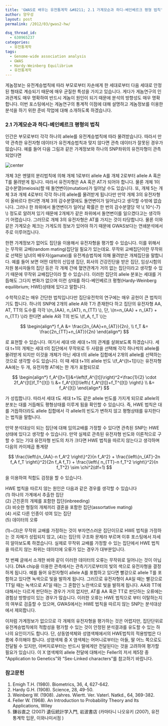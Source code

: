 ```yaml
---
title: 'GWAS로 배우는 유전통계학 &#8211; 2.1 가계모순과 하디-베인베르크 평형 법칙'
author: 양우성
layout: post
permalink: /2012/03/gwas2-hw/

dsq_thread_id:
  - 630965237
categories:
  - 유전통계학
tags:
  - Genome-wide association analysis
  - GWAS
  - Hardy-Weinberg Equilibrium
  - 유전통계학
---
```

게놈정보는 유전계승법칙에 따라 부모로부터 자손에게 한 세대로부터 다음 세대로 안정된 형태로 계승되기 때문에 매우 균질한 특성을 가지고 있습니다. 게다가 게놈연구의 인과관계도 매우 명확하여 반드시 게놈이 원인이 되기 때문에 분석의 방향성도 매우 명확합니다. 이번 포스팅에서는 게놈연구의 통계적 이점에 대해 설명하고 게놈정보를 이용한 분석을 하기 위한 준비 작업에 대해 소개하도록 하겠습니다.

### 2.1 가계모순과 하디-베인베르크 평형의 법칙

인간은 부모로부터 각각 하나의 allele를 유전계승법칙에 따라 물려받습니다. 따라서 만약 관측한 유전자형 데이터가 유전계승법칙과 맞지 않다면 관측 데이터가 잘못된 경우가 많습니다. 예를 들어 다음 그림과 같은 가계정보와 하나의 SNP좌위의 유전자형이 관측되었다면  
  
![center](http://i2.wp.com/wsyang.com/wp-content/uploads/2012/03/fig1.png)

개체 3은 멘델의 분리법칙에 의해 개체 1로부터 allele A를 개체 2로부터 allele A 혹은 T를 물려받게 됩니다. 따라서 유전자형은 AA 혹은 AT가 되어야 합니다. 물론 개체 1이 감수분열(meiosis)할 때 돌연변이(mutation)가 일어날 수도 있습니다. 또, 개체 5는 개체 3과 개체 4로부터 각각 하나의 allele를 물려받게 됩니다만 만약 개체 3의 유전자형이 올바르다 한다면 개체 3의 감수분열에도 돌연변이가 일어났다고 생각할 수밖에 없습니다. 그러나 한 좌위에서 돌연변이가 일어날 확률은 한 번의 감수분열당 약 \\( 10^{-7} \\) 정도로 알려져 있기 때문에 2개체가 같은 좌위에서 돌연변이를 일으켰다고는 생각하기 어렵습니다. 그러므로 개체 3의 유전자형은 AT를 가지는 것이 타당합니다. 물론 이와 같은 가계모순 체크는 가게도의 정보가 있어야 하기 때문에 GWAS보다는 연쇄분석에서 주로 이루어집니다.

한편 가계정보가 없어도 집단을 이용해서 유전자형을 평가할 수 있습니다. 이를 위해서는 무작위 교배(random mating)집단일 필요가 있는데요. 무작위 교배집단이란 무작위로 선택된 남녀의 배우자(gamate)를 유전계승법칙에 의해 물려받은 개체집단을 말합니다. 예를 들어 보면 어떤 대학의 신입생 집단, 회사의 건강진단을 받은 집단, 임상시험의 자원 봉사자들의 집단 등은 각 개체 간에 혈연관계가 거의 없는 집단이라고 생각할 수 있기 때문에 무작위 교배집단이라 할 수 있습니다. 이러한 집단의 allele 분포는 세대를 거듭해도 그다지 변화가 없으며 이런 상태를 하디-베인베르크 평형(Hardy-Weinberg equilibrium; HWE)상태에 있다고 말합니다.

수학적으로는 매우 간단한 법칙입니다만 집단유전학의 연구에는 매우 공헌이 큰 법칙이기도 합니다. 하나의 SNP에 2개의 allele A와 T가 존재한다 하고 집단의 유전자형 AA, AT, TT의 도수를 각각 \\(n_{AA}, n_{AT}, n_{TT} \\), 단, \\(n=n_{AA} + n_{AT} + n_{TT} \\)라 한다면 allele A와 T의 빈도 \\(f_A, f_T \\)는  

$$
\begin{align*}  
f_A &= \frac{2n_{AA}+n_{AT}}{2n}, \\  
f_T &= \frac{2n_{TT}+n_{AT}}{2n}  
\end{align*}  
$$

로 표현할 수 있습니다. 여기서 세대 t와 세대 t+1의 관계를 살펴보도록 하겠습니다. 세대 t+1의 개체는 세대 t의 집단에서 무작위로 두 사람을 선택해 각각 하나씩의 allele를 물려받게 되지만 이것을 개체가 아닌 세대 t의 allele 집합에서 2개의 allele를 선택하는 것으로 생각할 수도 있습니다. 이 때 세대 t+1의 allele 빈도 \\(f_A^{[t+1]}\\)는 유전자형 AA에는 두 개, 유전자형 AT에는 한 개가 포함되므로  

$$
\begin{align*}  
f_A^{[t+1]}&=\left(f_A^{[t]}\right)^2+\frac{1}{2} \cdot 2f_A^{[t]}f_T^{[t]} \\  
&= f_A^{[t]}\left\{ f_A^{[t]}+f_T^{[t]} \right\} \\  
&= f_A^{[t]}  
\end{align*}  
$$

가 성립합니다. 따라서 세대 t도 세대 t+1도 같은 allele 빈도를 가지게 되므로 allele의 분포는 대를 거듭해도 평형상태를 이루게 됨을 확인할 수 있습니다. 즉, HWE 법칙은 대를 거듭하더라도 allele 집합에서 각 allele의 빈도가 변하지 않고 평형상태를 유지한다는 법칙을 말합니다.

만약 분석대상이 되는 집단에 대해 임의교배를 가정할 수 있다면 관측된 SNP는 HWE 상태에 있다고 생각할 수 있습니다. 만약 실제로 관측된 유전자형 빈도와 이론적으로 구할 수 있는 기대 유전자형 빈도의 차가 크다면 HWE 법칙을 따르지 않는다고 생각하며 다음의 카이제곱 통계량  

$$  
\frac{\left\{n_{AA}-n f_A^2 \right\}^2}{n f_A^2} +  
\frac{\left\{n_{AT}-2n f_A f_T \right\}^2}{2n f_A f_T} +  
\frac{\left\{ n_{TT}-n f_T^2 \right\}^2}{n f_T^2} \sim \chi^2(df=1)  
$$  

을 이용하여 적합도 검정을 할 수 있습니다.

HWE 법칙을 따르지 않는 원인은 다음과 같은 경우를 생각할 수 있습니다  
(1) 하나의 가계에서 추출한 집단  
(2) 근친혼의 개체를 포함한 집단(inbreeding)  
(3) 비슷한 형질의 개체끼리 결혼을 포함한 집단(assortative mating)  
(4) 서로 다른 인종이 섞여 있는 집단  
(5) 데이터의 오류

(1)~(3)은 무작위 교배를 가정하는 것이 부자연스러운 집단이므로 HWE 법칙을 가정하는 것 자체가 성립되지 않고, (4)는 집단의 구조화 문제라 부르며 이후 포스팅에서 자세히 알아보도록 하겠습니다. 실제로 무작위 교배를 가정할 수 있는 집단에서 HWE 법칙을 따르지 않는 좌위는 데이터에 오류가 있는 경우가 대부분입니다.

첫 번째 글에서 소개한 바와 같이 이러한 데이터의 오류는 무작위로 일어나는 것이 아닙니다. DNA chip을 이용한 관측에서는 관측기기로부터의 빛의 색으로 유전자형을 결정하게 됩니다. 예를 들어 유전자형이 allele A를 포함하고 있다면 빨강으로 allele T를 포함하고 있다면 녹색으로 빛을 발하게 됩니다. 그러므로 유전자형이 AA일 때는 빨강으로 TT일 때는 녹색으로 AT일 때는 그 혼합인 노란색으로 빛을 발하게 됩니다. AA와 TT에 대해서는 다르게 판단하는 경우가 거의 없지만, AT를 AA 혹은 TT로 판단하는 오류에는 경험상 방향성이 있는 경우가 많습니다. 이러한 오류는 HWE 법칙으로 부터 이탈하는지의 여부로 검출할 수 있으며, GWAS에서는 HWE 법칙을 따르지 않는 SNP는 분석대상에서 제외합니다.

이처럼 가계정보가 없으므로 각 개체의 유전자형을 평가하는 것은 어렵지만, 집단단위로 유전계승법칙에의 적합성을 평가할 수 있는 것이 안정된 분석결과를 유도할 수 있는 하나의 요인이기도 합니다. 단, 상동염색체와 성염색체에서의 HWE법칙의 적용방법은 다름에 주의해야 합니다. 성염색체 중 X 염색체는 어머니로부터는 아들, 딸 어느 쪽으로도 전달될 수 있지만, 아버지로부터는 반드시 딸에게만 전달된다는 것을 고려하여 평가할 필요가 있습니다. 이 X 염색체의 allele 전달에 대해서는 Feller의 저서 제5장 중 &#8220;Application to Genetics&#8221;와 &#8220;Sex-Linked characters&#8221;를 참고하기 바랍니다.

### 참고문헌 

1.  Emigh T.H. (1980). Biometrics, 36, 4, 627-642. 
2.  Hardy G.H. (1908). Science, 28, 49-50.
3.  Weinberg W. (1908). Jahres. Wiertt. Ver. Vaterl. Natkd., 64, 369-382.
4.  Feller W. (1968). An Introduction to Probability Theory and Its Applications, Wiley
5.  鎌谷直之 (2007) 遺伝統計学入門, 岩波書店 (카마타니 나오유키 (2007), 유전통계학 입문, 이와나미서점 )

 [1]: http://i2.wp.com/wsyang.com/wp-content/uploads/2012/03/fig1.png